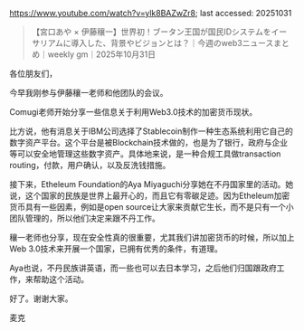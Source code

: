 https://www.youtube.com/watch?v=ylk8BAZwZr8; last accessed: 20251031

> 【宮口あや × 伊藤穰一】世界初！ブータン王国が国民IDシステムをイーサリアムに導入した、背景やビジョンとは？｜今週のweb3ニュースまとめ｜weekly gm｜2025年10月31日

各位朋友们，

今早我刚参与伊藤穰一老师和他团队的会议。

Comugi老师开始分享一些信息关于利用Web3.0技术的加密货币现状。

比方说，他有消息关于IBM公司选择了Stablecoin制作一种生态系统利用它自己的数字资产平台。这个平台是被Blockchain技术做的，也是为了银行，政府与企业等可以安全地管理这些数字资产。具体地来说，是一种合规工具做transaction routing，付款，用户确认，以及反洗钱措施。

接下来，Etheleum Foundation的Aya Miyaguchi分享她在不丹国家里的活动。她说，这个国家的民族是世界上最开心的，而且它有零碳足迹。因为Etheleum加密货币具有一些因素，例如是open source让大家来贡献它生长，而不是只有一个小团队管理的，所以他们决定来跟不丹工作。

穰一老师也分享，现在安全性真的很重要，尤其我们讲加密货币的时候，所以加上Web 3.0技术来开展一个国家，已拥有优秀的条件，有道理。

Aya也说，不丹民族讲英语，而一些也可以去日本学习，之后他们归国跟政府工作，来帮助这个活动。

好了。谢谢大家。

麦克
